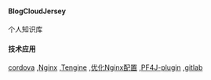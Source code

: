 #### BlogCloudJersey

个人知识库

#### 技术应用
[cordova](http://cordova.axuer.com/docs/zh-cn/latest/)
,[Nginx](http://nginx.org/en/docs/http/ngx_http_upstream_module.html#hash)
,[Tengine](http://tengine.taobao.org/)
,[优化Nginx配置](https://www.digitalocean.com/community/tutorials/how-to-optimize-nginx-configuration)
,[PF4J-plugin](https://github.com/pf4j/pf4j)
,[gitlab](https://gitlab.com/gitlab-org/gitlab-ce/tree/master)
